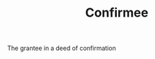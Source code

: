 ---
title: Confirmee
letter: C
permalink: "/definitions/bld-confirmee.html"
body: The grantee in a deed of confirmation
published_at: '2018-07-07'
source: Black's Law Dictionary 2nd Ed (1910)
layout: post
---